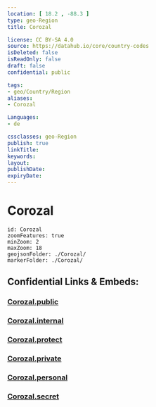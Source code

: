 ```yaml
---
location: [ 18.2 , -88.3 ] 
type: geo-Region
title: Corozal

license: CC BY-SA 4.0
source: https://datahub.io/core/country-codes
isDeleted: false
isReadOnly: false
draft: false
confidential: public

tags:
- geo/Country/Region
aliases:
- Corozal

Languages:
- de

cssclasses: geo-Region
publish: true
linkTitle: 
keywords: 
layout: 
publishDate: 
expiryDate: 
---
```


# Corozal

```leaflet
id: Corozal
zoomFeatures: true 
minZoom: 2 
maxZoom: 18
geojsonFolder: ./Corozal/
markerFolder: ./Corozal/
```


## Confidential Links & Embeds: 

### [Corozal.public](/_public/\Earth\Continent\America~Central\Belize\Districts~BelizeCorozal.public.md) 

### [Corozal.internal](/_internal/\Earth\Continent\America~Central\Belize\Districts~BelizeCorozal.internal.md) 

### [Corozal.protect](/_protect/\Earth\Continent\America~Central\Belize\Districts~BelizeCorozal.protect.md) 

### [Corozal.private](/_private/\Earth\Continent\America~Central\Belize\Districts~BelizeCorozal.private.md) 

### [Corozal.personal](/_personal/\Earth\Continent\America~Central\Belize\Districts~BelizeCorozal.personal.md) 

### [Corozal.secret](/_secret/\Earth\Continent\America~Central\Belize\Districts~BelizeCorozal.secret.md)

